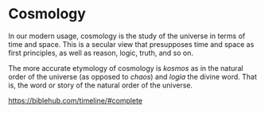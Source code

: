 # Cosmology 

In our modern usage, cosmology is the study of the universe in terms of time and space. This is a secular view that presupposes time and space as first principles, as well as reason, logic, truth, and so on.

The more accurate etymology of cosmology is *kosmos* as in the natural order of the universe (as opposed to *chaos*) and *logia* the divine word. That is, the word or story of the natural order of the universe.



https://biblehub.com/timeline/#complete

















